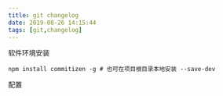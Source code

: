 ```yaml
---
title: git changelog
date: 2019-08-26 14:15:44
tags: [git,changelog]
---
```


软件环境安装
```
npm install commitizen -g # 也可在项目根目录本地安装 --save-dev
```
配置